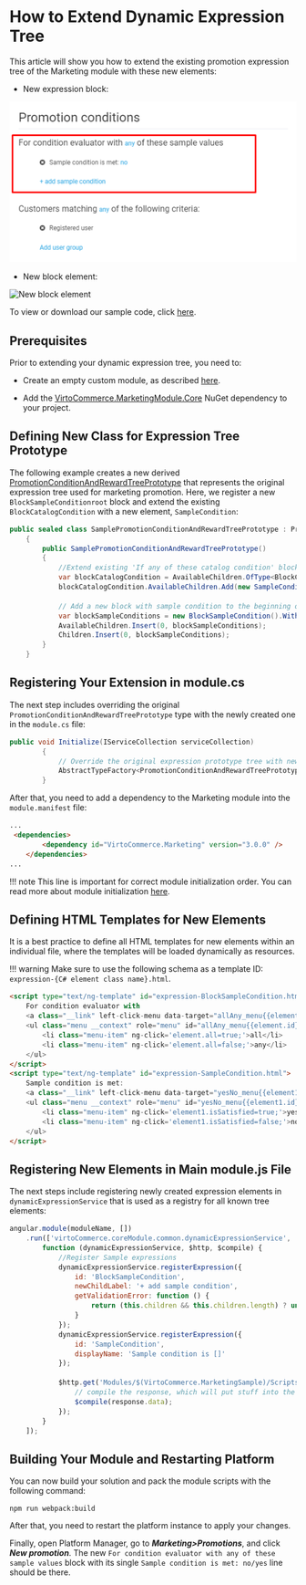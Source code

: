 ﻿# How to Extend Dynamic Expression Tree

This article will show you how to extend the existing promotion expression tree of the Marketing module with these new elements:

+ New expression block:

![New expression block](media/09-new-expression-block.png)

+ New block element:

![New block element](10-new-block-element.png)

To view or download our sample code, click [here](https://github.com/VirtoCommerce/vc-module-marketing/tree/dev/samples/VirtoCommerce.MarketingSampleModule.Web).

## Prerequisites
Prior to extending your dynamic expression tree, you need to:

+ Create an empty custom module, as described [here](https://docs.virtocommerce.org/new/dev_docs/Tutorials-and-How-tos/Tutorials/creating-custom-module/).
    
-   Add the [VirtoCommerce.MarketingModule.Core](https://www.nuget.org/packages/VirtoCommerce.MarketingModule.Core) NuGet dependency to your project.

## Defining New Class for Expression Tree Prototype
The following example creates a new derived [PromotionConditionAndRewardTreePrototype](https://github.com/VirtoCommerce/vc-module-marketing/blob/dev/src/VirtoCommerce.MarketingModule.Core/Model/Promotions/PromotionConditionAndRewardTreePrototype.cs) that represents the original expression tree used for marketing promotion. Here, we register a new `BlockSampleConditionroot` block and extend the existing `BlockCatalogCondition` with a new element, `SampleCondition`:

``` csharp title="SamplePromotionConditionAndRewardTreePrototype.cs"
public sealed class SamplePromotionConditionAndRewardTreePrototype : PromotionConditionAndRewardTreePrototype
    {
        public SamplePromotionConditionAndRewardTreePrototype()
        {
            //Extend existing 'If any of these catalog condition' block with a new condition element
            var blockCatalogCondition = AvailableChildren.OfType<BlockCatalogCondition>().FirstOrDefault();
            blockCatalogCondition.AvailableChildren.Add(new SampleCondition());

            // Add a new block with sample condition to the beginning of the tree
            var blockSampleConditions = new BlockSampleCondition().WithAvailConditions(new SampleCondition());
            AvailableChildren.Insert(0, blockSampleConditions);
            Children.Insert(0, blockSampleConditions);
        }
    }
```

## Registering Your Extension in module.cs
The next step includes overriding the original `PromotionConditionAndRewardTreePrototype` type with the newly created one in the `module.cs` file:

``` csharp title="module.cs"
public void Initialize(IServiceCollection serviceCollection)
        {
            // Override the original expression prototype tree with new type
            AbstractTypeFactory<PromotionConditionAndRewardTreePrototype>.OverrideType<PromotionConditionAndRewardTreePrototype, SamplePromotionConditionAndRewardTreePrototype>();
        }
```

After that, you need to add a dependency to the Marketing module into the `module.manifest` file:

``` html title="module.manifest"
...
 <dependencies>
        <dependency id="VirtoCommerce.Marketing" version="3.0.0" />
    </dependencies>
...
```

!!! note
	This line is important for correct module initialization order. You can read more about module initialization [here](https://docs.virtocommerce.org/new/dev_docs/Fundamentals/Modularity/04-loading-modules-into-app-process/#creating-solution-from-template).

## Defining HTML Templates for New Elements

It is a best practice to define all HTML templates for new elements within an individual file, where the templates will be loaded dynamically as resources.

!!! warning
	Make sure to use the following schema as a template ID: `expression-{C# element class name}.html`.

``` html title="Scripts/all-templates.js"
<script type="text/ng-template" id="expression-BlockSampleCondition.html">
    For condition evaluator with
    <a class="__link" left-click-menu data-target="allAny_menu{{element.id}}">{{element.all | boolToValue:'all':'any'}}</a> of these sample values
    <ul class="menu __context" role="menu" id="allAny_menu{{element.id}}">
        <li class="menu-item" ng-click='element.all=true;'>all</li>
        <li class="menu-item" ng-click='element.all=false;'>any</li>
    </ul>
</script>
<script type="text/ng-template" id="expression-SampleCondition.html">
    Sample condition is met: 
    <a class="__link" left-click-menu data-target="yesNo_menu{{element1.id}}">{{element1.isSatisfied | boolToValue:'yes':'no'}}</a>
    <ul class="menu __context" role="menu" id="yesNo_menu{{element1.id}}">
        <li class="menu-item" ng-click='element1.isSatisfied=true;'>yes</li>
        <li class="menu-item" ng-click='element1.isSatisfied=false;'>no</li>
    </ul>
</script>
```

## Registering New Elements in Main module.js File
The next steps include registering newly created expression elements in `dynamicExpressionService` that is used as a registry for all known tree elements:

``` js title="Script/module.js"
angular.module(moduleName, [])
    .run(['virtoCommerce.coreModule.common.dynamicExpressionService', '$http', '$compile',
        function (dynamicExpressionService, $http, $compile) {
            //Register Sample expressions
            dynamicExpressionService.registerExpression({
                id: 'BlockSampleCondition',
                newChildLabel: '+ add sample condition',
                getValidationError: function () {
                    return (this.children && this.children.length) ? undefined : 'Promotion requires at least one eligibility';
                }
            });
            dynamicExpressionService.registerExpression({
                id: 'SampleCondition',
                displayName: 'Sample condition is []'
            });

            $http.get('Modules/$(VirtoCommerce.MarketingSample)/Scripts/all-templates.html').then(function (response) {
                // compile the response, which will put stuff into the cache
                $compile(response.data);
            });
        }
    ]);
```

## Building Your Module and Restarting Platform

You can now build your solution and pack the module scripts with the following command:

``` console
npm run webpack:build
```

After that, you need to restart the platform instance to apply your changes.

Finally, open Platform Manager, go to ***Marketing>Promotions***, and click ***New promotion***. The new `For condition evaluator with any of these sample values` block with its single `Sample condition is met: no/yes` line should be there.
